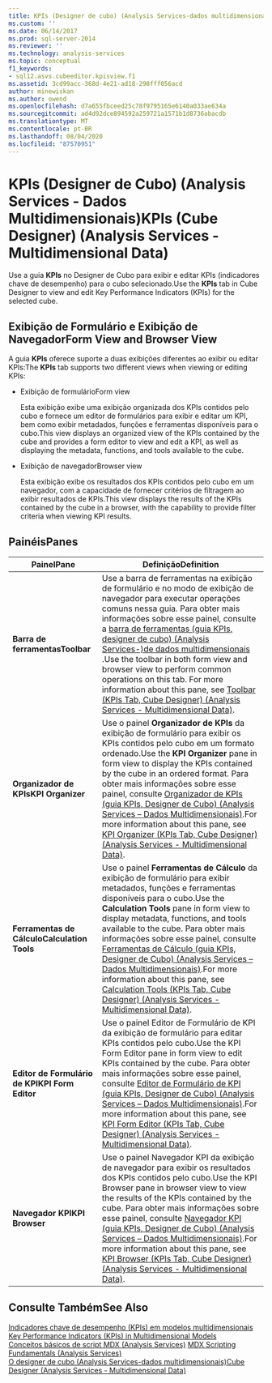 ```yaml
---
title: KPIs (Designer de cubo) (Analysis Services-dados multidimensionais) | Microsoft Docs
ms.custom: ''
ms.date: 06/14/2017
ms.prod: sql-server-2014
ms.reviewer: ''
ms.technology: analysis-services
ms.topic: conceptual
f1_keywords:
- sql12.asvs.cubeeditor.kpisview.f1
ms.assetid: 3cd99acc-368d-4e21-ad18-298fff056acd
author: minewiskan
ms.author: owend
ms.openlocfilehash: d7a655fbceed25c78f9795165e6140a033ae634a
ms.sourcegitcommit: ad4d92dce894592a259721a1571b1d8736abacdb
ms.translationtype: MT
ms.contentlocale: pt-BR
ms.lasthandoff: 08/04/2020
ms.locfileid: "87570951"
---
```

# <a name="kpis-cube-designer-analysis-services---multidimensional-data"></a><span data-ttu-id="66bf5-102">KPIs (Designer de Cubo) (Analysis Services - Dados Multidimensionais)</span><span class="sxs-lookup"><span data-stu-id="66bf5-102">KPIs (Cube Designer) (Analysis Services - Multidimensional Data)</span></span>
  <span data-ttu-id="66bf5-103">Use a guia **KPIs** no Designer de Cubo para exibir e editar KPIs (indicadores chave de desempenho) para o cubo selecionado.</span><span class="sxs-lookup"><span data-stu-id="66bf5-103">Use the **KPIs** tab in Cube Designer to view and edit Key Performance Indicators (KPIs) for the selected cube.</span></span>  
  
## <a name="form-view-and-browser-view"></a><span data-ttu-id="66bf5-104">Exibição de Formulário e Exibição de Navegador</span><span class="sxs-lookup"><span data-stu-id="66bf5-104">Form View and Browser View</span></span>  
 <span data-ttu-id="66bf5-105">A guia **KPIs** oferece suporte a duas exibições diferentes ao exibir ou editar KPIs:</span><span class="sxs-lookup"><span data-stu-id="66bf5-105">The **KPIs** tab supports two different views when viewing or editing KPIs:</span></span>  
  
-   <span data-ttu-id="66bf5-106">Exibição de formulário</span><span class="sxs-lookup"><span data-stu-id="66bf5-106">Form view</span></span>  
  
     <span data-ttu-id="66bf5-107">Esta exibição exibe uma exibição organizada dos KPIs contidos pelo cubo e fornece um editor de formulários para exibir e editar um KPI, bem como exibir metadados, funções e ferramentas disponíveis para o cubo.</span><span class="sxs-lookup"><span data-stu-id="66bf5-107">This view displays an organized view of the KPIs contained by the cube and provides a form editor to view and edit a KPI, as well as displaying the metadata, functions, and tools available to the cube.</span></span>  
  
-   <span data-ttu-id="66bf5-108">Exibição de navegador</span><span class="sxs-lookup"><span data-stu-id="66bf5-108">Browser view</span></span>  
  
     <span data-ttu-id="66bf5-109">Esta exibição exibe os resultados dos KPIs contidos pelo cubo em um navegador, com a capacidade de fornecer critérios de filtragem ao exibir resultados de KPIs.</span><span class="sxs-lookup"><span data-stu-id="66bf5-109">This view displays the results of the KPIs contained by the cube in a browser, with the capability to provide filter criteria when viewing KPI results.</span></span>  
  
## <a name="panes"></a><span data-ttu-id="66bf5-110">Painéis</span><span class="sxs-lookup"><span data-stu-id="66bf5-110">Panes</span></span>  
  
|<span data-ttu-id="66bf5-111">Painel</span><span class="sxs-lookup"><span data-stu-id="66bf5-111">Pane</span></span>|<span data-ttu-id="66bf5-112">Definição</span><span class="sxs-lookup"><span data-stu-id="66bf5-112">Definition</span></span>|  
|----------|----------------|  
|<span data-ttu-id="66bf5-113">**Barra de ferramentas**</span><span class="sxs-lookup"><span data-stu-id="66bf5-113">**Toolbar**</span></span>|<span data-ttu-id="66bf5-114">Use a barra de ferramentas na exibição de formulário e no modo de exibição de navegador para executar operações comuns nessa guia. Para obter mais informações sobre esse painel, consulte a [barra de ferramentas &#40;guia KPIs, designer de cubo&#41; &#40;Analysis Services-&#41;de dados multidimensionais ](toolbar-kpis-tab-cube-designer-analysis-services-multidimensional-data.md).</span><span class="sxs-lookup"><span data-stu-id="66bf5-114">Use the toolbar in both form view and browser view to perform common operations on this tab. For more information about this pane, see [Toolbar &#40;KPIs Tab, Cube Designer&#41; &#40;Analysis Services - Multidimensional Data&#41;](toolbar-kpis-tab-cube-designer-analysis-services-multidimensional-data.md).</span></span>|  
|<span data-ttu-id="66bf5-115">**Organizador de KPIs**</span><span class="sxs-lookup"><span data-stu-id="66bf5-115">**KPI Organizer**</span></span>|<span data-ttu-id="66bf5-116">Use o painel **Organizador de KPIs** da exibição de formulário para exibir os KPIs contidos pelo cubo em um formato ordenado.</span><span class="sxs-lookup"><span data-stu-id="66bf5-116">Use the **KPI Organizer** pane in form view to display the KPIs contained by the cube in an ordered format.</span></span> <span data-ttu-id="66bf5-117">Para obter mais informações sobre esse painel, consulte [Organizador de KPIs &#40;guia KPIs, Designer de Cubo&#41; &#40;Analysis Services – Dados Multidimensionais&#41;](kpi-organizer-kpis-tab-cube-designer-analysis-services-multidimensional-data.md).</span><span class="sxs-lookup"><span data-stu-id="66bf5-117">For more information about this pane, see [KPI Organizer &#40;KPIs Tab, Cube Designer&#41; &#40;Analysis Services - Multidimensional Data&#41;](kpi-organizer-kpis-tab-cube-designer-analysis-services-multidimensional-data.md).</span></span>|  
|<span data-ttu-id="66bf5-118">**Ferramentas de Cálculo**</span><span class="sxs-lookup"><span data-stu-id="66bf5-118">**Calculation Tools**</span></span>|<span data-ttu-id="66bf5-119">Use o painel **Ferramentas de Cálculo** da exibição de formulário para exibir metadados, funções e ferramentas disponíveis para o cubo.</span><span class="sxs-lookup"><span data-stu-id="66bf5-119">Use the **Calculation Tools** pane in form view to display metadata, functions, and tools available to the cube.</span></span> <span data-ttu-id="66bf5-120">Para obter mais informações sobre esse painel, consulte [Ferramentas de Cálculo &#40;guia KPIs, Designer de Cubo&#41; &#40;Analysis Services – Dados Multidimensionais&#41;](calculation-tools-kpis-cube-designer-analysis-services-multidimensional-data.md).</span><span class="sxs-lookup"><span data-stu-id="66bf5-120">For more information about this pane, see [Calculation Tools &#40;KPIs Tab, Cube Designer&#41; &#40;Analysis Services - Multidimensional Data&#41;](calculation-tools-kpis-cube-designer-analysis-services-multidimensional-data.md).</span></span>|  
|<span data-ttu-id="66bf5-121">**Editor de Formulário de KPI**</span><span class="sxs-lookup"><span data-stu-id="66bf5-121">**KPI Form Editor**</span></span>|<span data-ttu-id="66bf5-122">Use o painel Editor de Formulário de KPI da exibição de formulário para editar KPIs contidos pelo cubo.</span><span class="sxs-lookup"><span data-stu-id="66bf5-122">Use the KPI Form Editor pane in form view to edit KPIs contained by the cube.</span></span> <span data-ttu-id="66bf5-123">Para obter mais informações sobre esse painel, consulte [Editor de Formulário de KPI &#40;guia KPIs, Designer de Cubo&#41; &#40;Analysis Services – Dados Multidimensionais&#41;](kpi-form-editor-kpis-tab-cube-designer-analysis-services-multidimensional-data.md).</span><span class="sxs-lookup"><span data-stu-id="66bf5-123">For more information about this pane, see [KPI Form Editor &#40;KPIs Tab, Cube Designer&#41; &#40;Analysis Services - Multidimensional Data&#41;](kpi-form-editor-kpis-tab-cube-designer-analysis-services-multidimensional-data.md).</span></span>|  
|<span data-ttu-id="66bf5-124">**Navegador KPI**</span><span class="sxs-lookup"><span data-stu-id="66bf5-124">**KPI Browser**</span></span>|<span data-ttu-id="66bf5-125">Use o painel Navegador KPI da exibição de navegador para exibir os resultados dos KPIs contidos pelo cubo.</span><span class="sxs-lookup"><span data-stu-id="66bf5-125">Use the KPI Browser pane in browser view to view the results of the KPIs contained by the cube.</span></span> <span data-ttu-id="66bf5-126">Para obter mais informações sobre esse painel, consulte [Navegador KPI &#40;guia KPIs, Designer de Cubo&#41; &#40;Analysis Services – Dados Multidimensionais&#41;](kpi-browser-kpis-tab-cube-designer-analysis-services-multidimensional-data.md).</span><span class="sxs-lookup"><span data-stu-id="66bf5-126">For more information about this pane, see [KPI Browser &#40;KPIs Tab, Cube Designer&#41; &#40;Analysis Services - Multidimensional Data&#41;](kpi-browser-kpis-tab-cube-designer-analysis-services-multidimensional-data.md).</span></span>|  
  
## <a name="see-also"></a><span data-ttu-id="66bf5-127">Consulte Também</span><span class="sxs-lookup"><span data-stu-id="66bf5-127">See Also</span></span>  
 <span data-ttu-id="66bf5-128">[Indicadores chave de desempenho &#40;KPIs&#41; em modelos multidimensionais](multidimensional-models/key-performance-indicators-kpis-in-multidimensional-models.md) </span><span class="sxs-lookup"><span data-stu-id="66bf5-128">[Key Performance Indicators &#40;KPIs&#41; in Multidimensional Models](multidimensional-models/key-performance-indicators-kpis-in-multidimensional-models.md) </span></span>  
 <span data-ttu-id="66bf5-129">[Conceitos básicos de script MDX &#40;Analysis Services&#41;](multidimensional-models/mdx/mdx-scripting-fundamentals-analysis-services.md) </span><span class="sxs-lookup"><span data-stu-id="66bf5-129">[MDX Scripting Fundamentals &#40;Analysis Services&#41;](multidimensional-models/mdx/mdx-scripting-fundamentals-analysis-services.md) </span></span>  
 [<span data-ttu-id="66bf5-130">O designer de cubo &#40;Analysis Services-dados multidimensionais&#41;</span><span class="sxs-lookup"><span data-stu-id="66bf5-130">Cube Designer &#40;Analysis Services - Multidimensional Data&#41;</span></span>](cube-designer-analysis-services-multidimensional-data.md)  
  
  
